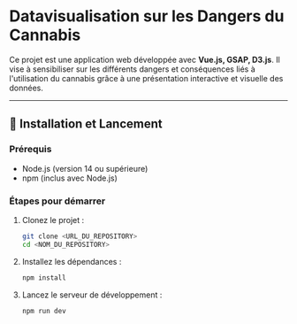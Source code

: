 # Datavisualisation sur les Dangers du Cannabis

Ce projet est une application web développée avec **Vue.js, GSAP, D3.js**. Il vise à sensibiliser sur les différents dangers et conséquences liés à l'utilisation du cannabis grâce à une présentation interactive et visuelle des données.

---

## 🚀 Installation et Lancement

### Prérequis
- Node.js (version 14 ou supérieure)
- npm (inclus avec Node.js)

### Étapes pour démarrer
1. Clonez le projet :  
   ```bash
   git clone <URL_DU_REPOSITORY>
   cd <NOM_DU_REPOSITORY>
2. Installez les dépendances :
    ```bash
    npm install
3. Lancez le serveur de développement :
    ```bash
    npm run dev
